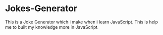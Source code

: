 # Jokes-Generator
This is a Joke Generator which i make when i learn JavaScript. This is help me to built my knowledge more in JavaScript.

